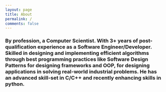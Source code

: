 ```yaml
---
layout: page
title: About
permalink: /
comments: false
---
```



### By profession, a Computer Scientist. With 3+ years of post-qualification experience as a Software Engineer/Developer. Skilled in designing and implementing efficient algorithms through best programming practices like Software Design Patterns for designing frameworks and OOP, for designing applications in solving real-world industrial problems. He has an advanced skill-set in C/C++ and recently enhancing skills in python.
